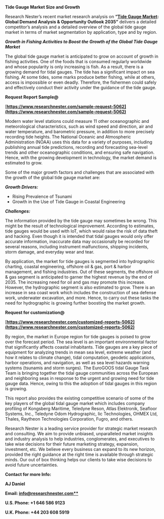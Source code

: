 ﻿**Tide Gauge Market Size and Growth**

Research Nester’s recent market research analysis on **“[Tide Gauge Market](https://www.researchnester.com/reports/tide-gauge-market/5062): Global Demand Analysis & Opportunity Outlook 2035”** delivers a detailed competitor’s analysis and a detailed overview of the global tide gauge market in terms of market segmentation by application, type and by region. 

***Growth in Fishing Activities to Boost the Growth of the Global Tide Gauge Market*** 

The global tide gauge market is anticipated to grow on account of growth in fishing activities. One of the foods that is consumed regularly worldwide and whose popularity is only increasing is fish. As a result, there is a growing demand for tidal gauges. The tide has a significant impact on sea fishing. At some tides, some marks produce better fishing, while at others, access is impossible or even deadly. Therefore, the fishermen could safely and effectively conduct their activity under the guidance of the tide gauge.

**Request Report Sample@**

[**https://www.researchnester.com/sample-request-5062](https://www.researchnester.com/sample-request-5062)** 

Modern water level stations could measure 11 other oceanographic and meteorological characteristics, such as wind speed and direction, air and water temperature, and barometric pressure, in addition to more precisely recording tide heights. The National Oceanic and Atmospheric Administration (NOAA) uses this data for a variety of purposes, including publishing annual tide predictions, recording and forecasting sea-level trends and other oceanographic conditions, and ensuring safe navigation. Hence, with the growing development in technology, the market demand is estimated to grow. 

Some of the major growth factors and challenges that are associated with the growth of the global tide gauge market are: 

***Growth Drivers:***

- Rising Prevalence of Tsunami 
- Growth in the Use of Tide Gauge in Coastal Engineering 

***Challenges:***

The information provided by the tide gauge may sometimes be wrong. This might be the result of technological improvement. According to estimates, tide gauges would be used with IoT, which would raise the risk of data theft and hacking. Even though it is intended that tidal gauges would only offer accurate information, inaccurate data may occasionally be recorded for several reasons, including instrument malfunctions, shipping incidents, storm damage, and everyday wear and tear. 

By application, the market for tide gauges is segmented into hydrographic charting, coastal engineering, offshore oil & gas, port & harbor management, and fishing industries. Out of these segments, the offshore oil & gas segment is anticipated to garner the highest revenue by the end of 2035. The increasing need for oil and gas may promote this increase. However, the hydrographic segment is also estimated to grow. There is an increase in sea coast work which includes the construction of sea defense work, underwater excavation, and more. Hence, to carry out these tasks the need for hydrographic is growing further boosting the market growth. 

**Request for customization@**

[**https://www.researchnester.com/customized-reports-5062](https://www.researchnester.com/customized-reports-5062)** 

By region, the market in Europe region for tide gauges is poised to grow over the forecast period. The sea level is an important environmental factor that significantly affects coastal inhabitants. Tide gauges are a key piece of equipment for analyzing trends in mean sea level, extreme weather (and how it relates to climate change), tidal computation, geodetic applications, harbor operations, and navigation, as well as sea level hazards warning systems (tsunamis and storm surges). The EuroGOOS tidal Gauge Task Team is bringing together the tidal gauge communities across the European and neighboring seas in response to the urgent and growing need for tide gauge data. Hence, owing to this the adoption of tidal gauges in this region is growing. 

This report also provides the existing competitive scenario of some of the key players of the global tidal gauge market which includes company profiling of Kongsberg Maritime, Teledyne Reson, Atlas Elektronik, Seafloor Systems, Inc., Teledyne Odom Hydrographic, Iic Technologies, OHMEX Ltd, Thales, Raytheon Technologies Corporation, Fugro, and others. 

Research Nester is a leading service provider for strategic market research and consulting. We aim to provide unbiased, unparalleled market insights and industry analysis to help industries, conglomerates, and executives to take wise decisions for their future marketing strategy, expansion, investment, etc. We believe every business can expand to its new horizon, provided the right guidance at the right time is available through strategic minds. Our out of box thinking helps our clients to take wise decisions to avoid future uncertainties.

**Contact for more Info:**

**AJ Daniel**

**Email: [info@researchnester.com**](mailto:info@researchnester.com)**

**U.S. Phone: +1 646 586 9123** 

**U.K. Phone: +44 203 608 5919**



